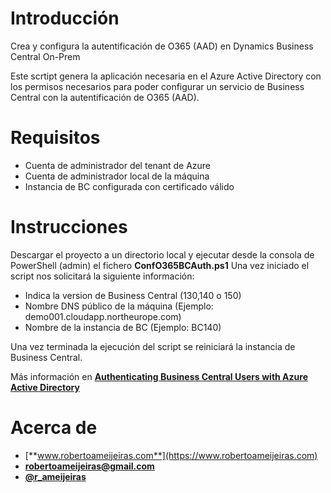 # Introducción

Crea y configura la autentificación de O365 (AAD) en Dynamics Business Central On-Prem

Este scrtipt genera la aplicación necesaria en el Azure Active Directory con los permisos necesarios  para poder configurar un servicio de Business Central con la autentificación de O365 (AAD).

# Requisitos

- Cuenta de administrador del tenant de Azure
- Cuenta de administrador local de la máquina
- Instancia de BC configurada con certificado válido

# Instrucciones

Descargar el proyecto a un directorio local y ejecutar desde la consola de PowerShell (admin) el fichero **ConfO365BCAuth.ps1**
Una vez iniciado el script nos solicitará la siguiente información:

- Indica la version de Business Central (130,140 o 150)
- Nombre DNS público de la máquina (Ejemplo: demo001.cloudapp.northeurope.com)
- Nombre de la instancia de BC (Ejemplo: BC140)

Una vez terminada la ejecución del script se reiniciará la instancia de Business Central.

Más información en [**Authenticating Business Central Users with Azure Active Directory**](https://docs.microsoft.com/en-us/dynamics365/business-central/dev-itpro/administration/authenticating-users-with-azure-active-directory)

# Acerca de 

- [**www.robertoameijeiras.com**](https://www.robertoameijeiras.com)
- [**robertoameijeiras@gmail.com**](mailto:robertoameijeiras@gmail.com)
- [**@r_ameijeiras**](https://twitter.com/r_ameijeiras)



